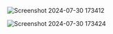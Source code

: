 ![Screenshot 2024-07-30 173412](https://github.com/user-attachments/assets/4959a14f-c01a-4f26-a7af-2ac7b777c76d)

![Screenshot 2024-07-30 173424](https://github.com/user-attachments/assets/77a4df4c-5f23-4099-a608-112738a52fc9)
